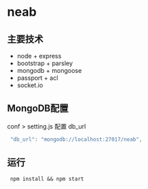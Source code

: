 # neab
## 主要技术

* node + express
* bootstrap + parsley
* mongodb + mongoose
* passport + acl
* socket.io

## MongoDB配置

conf > setting.js 配置 db_url
```javascript
 "db_url": "mongodb://localhost:27017/neab",
```

## 运行
```shell
 npm install && npm start
```
